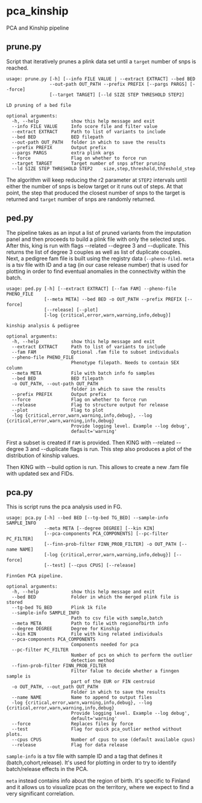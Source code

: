 # pca_kinship
PCA and Kinship pipeline

## prune.py

Script that iteratively prunes a plink data set until a `target` number of snps is reached. 
```
usage: prune.py [-h] [--info FILE VALUE | --extract EXTRACT] --bed BED
                --out-path OUT_PATH --prefix PREFIX [--pargs PARGS] [--force]
                [--target TARGET] [--ld SIZE STEP THRESHOLD STEP2]

LD pruning of a bed file

optional arguments:
  -h, --help            show this help message and exit
  --info FILE VALUE     Info score file and filter value
  --extract EXTRACT     Path to list of variants to include
  --bed BED             BED filepath
  --out-path OUT_PATH   folder in which to save the results
  --prefix PREFIX       Output prefix
  --pargs PARGS         extra plink args
  --force               Flag on whether to force run
  --target TARGET       Target number of snps after pruning
  --ld SIZE STEP THRESHOLD STEP2    size,step,threshold,threshold_step

```

The algorithm will keep reducing the r2 parameter at `STEP2` intervals until either the number of snps is below target or it runs out of steps. At that point, the step that produced the closest number of snps to the target is returned and `target` number of snps are randomly returned.

## ped.py

The pipeline takes as an input a list of pruned variants from the imputation panel and then proceeds to build a plink file with only the selected snps. After this, king is run with flags --related --degree 3 and --duplicate. This returns the list of degree 3 couples as well as list of duplicate couples. Next, a pedigree fam file is built using the registry data (`--pheno-file`). `meta` is a tsv file with ID and a tag (in our case release number) that is used for plotting in order to find eventual anomalies in the connectivity within the batch.

```
usage: ped.py [-h] [--extract EXTRACT] [--fam FAM] --pheno-file PHENO_FILE
              [--meta META] --bed BED -o OUT_PATH --prefix PREFIX [--force]
              [--release] [--plot]
              [-log {critical,error,warn,warning,info,debug}]

kinship analysis & pedigree

optional arguments:
  -h, --help            show this help message and exit
  --extract EXTRACT     Path to list of variants to include
  --fam FAM             Optional .fam file to subset individuals
  --pheno-file PHENO_FILE
                        Phenotype filepath. Needs to contain SEX column
  --meta META           File with batch info fo samples
  --bed BED             BED filepath
  -o OUT_PATH, --out-path OUT_PATH
                        folder in which to save the results
  --prefix PREFIX       Output prefix
  --force               Flag on whether to force run
  --release             Flag to structure output for release
  --plot                Flag to plot
  -log {critical,error,warn,warning,info,debug}, --log {critical,error,warn,warning,info,debug}
                        Provide logging level. Example --log debug',
                        default='warning'

```

First a subset is created if `FAM` is provided. Then KING with --related --degree 3 and --duplicate flags is run.
This step also produces a plot of the distribution of kinship values.

Then KING with --build option is run. This allows to create a new .fam file with updated sex and FIDs.

## pca.py
This is script runs the pca analysis used in FG.

```
usage: pca.py [-h] --bed BED [--tg-bed TG_BED] --sample-info SAMPLE_INFO
              --meta META [--degree DEGREE] [--kin KIN]
              [--pca-components PCA_COMPONENTS] [--pc-filter PC_FILTER]
              [--finn-prob-filter FINN_PROB_FILTER] -o OUT_PATH [--name NAME]
              [-log {critical,error,warn,warning,info,debug}] [--force]
              [--test] [--cpus CPUS] [--release]

FinnGen PCA pipeline.

optional arguments:
  -h, --help            show this help message and exit
  --bed BED             Folder in which the merged plink file is stored
  --tg-bed TG_BED       Plink 1k file
  --sample-info SAMPLE_INFO
                        Path to csv file with sample,batch
  --meta META           Path to file with regionofbirth info
  --degree DEGREE       Degree for Kinship
  --kin KIN             File with king related individuals
  --pca-components PCA_COMPONENTS
                        Components needed for pca
  --pc-filter PC_FILTER
                        Number of pcs on which to perform the outlier
                        detection method
  --finn-prob-filter FINN_PROB_FILTER
                        Filter falue to decide whether a finngen sample is
                        part of the EUR or FIN centroid
  -o OUT_PATH, --out_path OUT_PATH
                        Folder in which to save the results
  --name NAME           Name to append to output files
  -log {critical,error,warn,warning,info,debug}, --log {critical,error,warn,warning,info,debug}
                        Provide logging level. Example --log debug',
                        default='warning'
  --force               Replaces files by force
  --test                Flag for quick pca_outlier method without plots.
  --cpus CPUS           Number of cpus to use (default available cpus)
  --release             Flag for data release

```

`sample-info` is a tsv file with sample ID and a tag that defines it (batch,cohort,release). It's used for plotting in order to try to identify batch/release effects in the PCA.

`meta` instead contains info about the region of birth. It's specific to Finland and it allows us to visualize pcas on the territory, where we expect to find a very significant correlation.